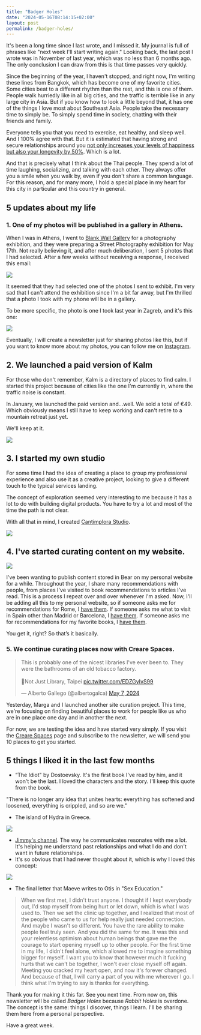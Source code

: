 ```yaml
---
title: "Badger Holes"
date: "2024-05-16T08:14:15+02:00"
layout: post
permalink: /badger-holes/
---
```


It's been a long time since I last wrote, and I missed it. My journal is full of phrases like "next week I'll start writing again." Looking back, the last post I wrote was in November of last year, which was no less than 6 months ago. The only conclusion I can draw from this is that time passes very quickly.

Since the beginning of the year, I haven't stopped, and right now, I'm writing these lines from Bangkok, which has become one of my favorite cities. Some cities beat to a different rhythm than the rest, and this is one of them. People walk hurriedly like in all big cities, and the traffic is terrible like in any large city in Asia. But if you know how to look a little beyond that, it has one of the things I love most about Southeast Asia. People take the necessary time to simply be. To simply spend time in society, chatting with their friends and family.

Everyone tells you that you need to exercise, eat healthy, and sleep well. And I 100% agree with that. But it is estimated that having strong and secure relationships around you [not only increases your levels of happiness but also your longevity by 50%](https://longevity.stanford.edu/lifestyle/2023/12/18/how-social-connection-supports-longevity/#:~:text=The%20researchers%20estimate%20that%20having,longevity%20by%20roughly%2050%20percent.). Which is a lot.

And that is precisely what I think about the Thai people. They spend a lot of time laughing, socializing, and talking with each other. They always offer you a smile when you walk by, even if you don't share a common language. For this reason, and for many more, I hold a special place in my heart for this city in particular and this country in general.

## 5 updates about my life

### 1. One of my photos will be published in a gallery in Athens.

When I was in Athens, I went to [Blank Wall Gallery](https://www.blankwallgallery.com/) for a photography exhibition, and they were preparing a Street Photography exhibition for May 17th. Not really believing it, and after much deliberation, I sent 5 photos that I had selected. After a few weeks without receiving a response, I received this email:

![](/assets/images/posts/2024/05/Screenshot%202024-05-16%20at%203.08.03%E2%80%AFPM.png)

It seemed that they had selected one of the photos I sent to exhibit. I'm very sad that I can't attend the exhibition since I'm a bit far away, but I'm thrilled that a photo I took with my phone will be in a gallery.

To be more specific, the photo is one I took last year in Zagreb, and it's this one:

![](/assets/images/posts/2024/05/alberto_gallego_introvert_high_resolution.jpg)

Eventually, I will create a newsletter just for sharing photos like this, but if you want to know more about my photos, you can follow me on [Instagram](https://www.instagram.com/albertogalca/).

## 2. We launched a paid version of Kalm

For those who don't remember, Kalm is a directory of places to find calm. I started this project because of cities like the one I'm currently in, where the traffic noise is constant.

In January, we launched the paid version and…well. We sold a total of €49. Which obviously means I still have to keep working and can't retire to a mountain retreat just yet.

We'll keep at it.

![](/assets/images/posts/2024/05/Screenshot%202024-05-16%20at%203.13.34%E2%80%AFPM.png)

## 3. I started my own studio

For some time I had the idea of creating a place to group my professional experience and also use it as a creative project, looking to give a different touch to the typical services landing.

The concept of exploration seemed very interesting to me because it has a lot to do with building digital products. You have to try a lot and most of the time the path is not clear.

With all that in mind, I created [Cantimplora Studio](https://cantimplora.studio/).

![](/assets/images/posts/2024/05/1711545581064.jpeg)

## 4. I've started curating content on my website.

![](/assets/images/posts/2024/05/Screenshot%202024-05-16%20at%203.34.48%E2%80%AFPM.png)

I've been wanting to publish content stored in Bear on my personal website for a while. Throughout the year, I share many recommendations with people, from places I've visited to book recommendations to articles I've read. This is a process I repeat over and over whenever I'm asked. Now, I'll be adding all this to my personal website, so if someone asks me for recommendations for Rome, I [have them](https://albertogalca.com/rome-recommendations/). If someone asks me what to visit in Spain other than Madrid or Barcelona, I [have them](https://albertogalca.com/recommendations-from-spain-that-are-neither-barcelona-nor-madrid/). If someone asks me for recommendations for my favorite books, I [have them](https://albertogalca.com/books).

You get it, right? So that’s it basically.

### 5. We continue curating places now with Creare Spaces.

<blockquote class="twitter-tweet"><p lang="en" dir="ltr">This is probably one of the nicest libraries I&#39;ve ever been to. They were the bathrooms of an old tobacco factory.<br><br>📍Not Just Library, Taipei <a href="https://t.co/EDZGyIvS99">pic.twitter.com/EDZGyIvS99</a></p>&mdash; Alberto Gallego (@albertogalca) <a href="https://twitter.com/albertogalca/status/1787735619512549699?ref_src=twsrc%5Etfw">May 7, 2024</a></blockquote> <script async src="https://platform.twitter.com/widgets.js" charset="utf-8"></script>

Yesterday, Marga and I launched another site curation project. This time, we're focusing on finding beautiful places to work for people like us who are in one place one day and in another the next.

For now, we are testing the idea and have started very simply. If you visit the [Creare Spaces](https://crearespaces.com/) page and subscribe to the newsletter, we will send you 10 places to get you started.

## 5 things I liked it in the last few months

- “The Idiot" by Dostoevsky. It's the first book I've read by him, and it won't be the last. I loved the characters and the story. I'll keep this quote from the book.

"There is no longer any idea that unites hearts: everything has softened and loosened, everything is crippled, and so are we."

- The island of Hydra in Greece.

![](/assets/images/posts/2024/05/GHF54wkXUAEMBFI.jpeg)

- [Jimmy's channel](https://www.youtube.com/@JimmyonRelationships). The way he communicates resonates with me a lot. It's helping me understand past relationships and what I do and don't want in future relationships.
- It's so obvious that I had never thought about it, which is why I loved this concept:

![](/assets/images/posts/2024/05/image.png)

- The final letter that Maeve writes to Otis in "Sex Education."

> When we first met, I didn't trust anyone. I thought if I kept everybody out, I'd stop myself from being hurt or let down, which is what I was used to. Then we set the clinic up together, and I realized that most of the people who came to us for help really just needed connection. And maybe I wasn't so different. You have the rare ability to make people feel truly seen. And you did the same for me. It was this and your relentless optimism about human beings that gave me the courage to start opening myself up to other people. For the first time in my life, I didn't feel alone, which allowed me to imagine something bigger for myself. I want you to know that however much it fucking hurts that we can't be together, I won't ever close myself off again. Meeting you cracked my heart open, and now it's forever changed. And because of that, I will carry a part of you with me wherever I go. I think what I'm trying to say is thanks for everything.

Thank you for making it this far. See you next time. From now on, this newsletter will be called _Badger Holes_ because _Rabbit Holes_ is overdone. The concept is the same: things I discover, things I learn. I'll be sharing them here from a personal perspective.

Have a great week.

